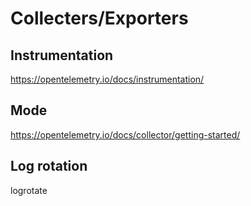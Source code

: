 # Collecters/Exporters

## Instrumentation

https://opentelemetry.io/docs/instrumentation/

## Mode
https://opentelemetry.io/docs/collector/getting-started/

## Log rotation

logrotate
